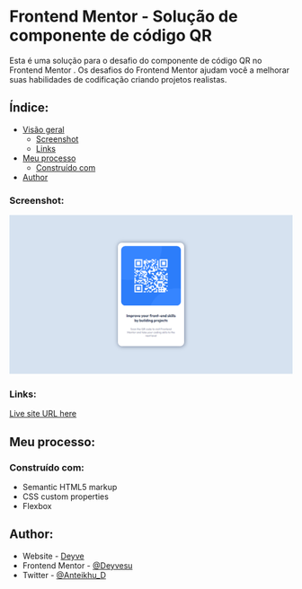 # Frontend Mentor - Solução de componente de código QR

Esta é uma solução para o desafio do componente de código QR no Frontend Mentor . Os desafios do Frontend Mentor ajudam você a melhorar suas habilidades de codificação criando projetos realistas.

## Índice:

- [Visão geral](#overview)
  - [Screenshot](#screenshot)
  - [Links](#links)
- [Meu processo](#Meu-processo)
  - [Construído com](#Construído-com)
- [Author](#author)

### Screenshot:

![](./images/screenshot.png)


### Links:

[Live site URL here](https://deyvesu.github.io/qr-code-component-main/)

## Meu processo:

### Construído com:

- Semantic HTML5 markup
- CSS custom properties
- Flexbox

## Author:

- Website - [Deyve](https://github.com/Deyvesu)
- Frontend Mentor - [@Deyvesu](https://www.frontendmentor.io/profile/Deyvesu)
- Twitter - [@Anteikhu_D](https://twitter.com/Anteikhu_D)

